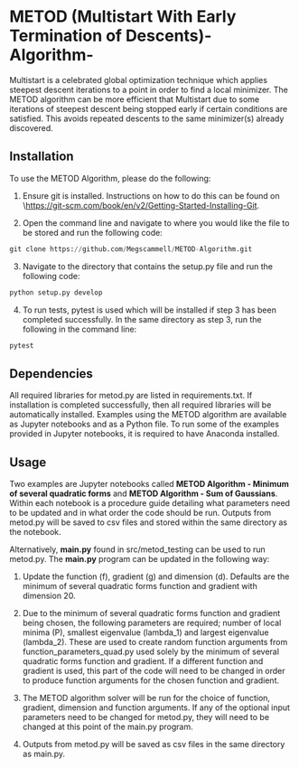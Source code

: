 # METOD (Multistart With Early Termination of Descents)-Algorithm-
Multistart is a celebrated global optimization technique which applies steepest descent iterations to a point in order to find a local minimizer. The METOD algorithm can be more efficient that Multistart due to some iterations of steepest descent being stopped early if certain conditions are satisfied. This avoids repeated descents to the same minimizer(s) already discovered. 

## Installation
To use the METOD Algorithm, please do the following:
1) Ensure git is installed. Instructions on how to do this can be found on \\https://git-scm.com/book/en/v2/Getting-Started-Installing-Git.

2) Open the command line and navigate to where you would like the file to be stored and run the following code:
```python
git clone https://github.com/Megscammell/METOD-Algorithm.git
```
3) Navigate to the directory that contains the setup.py file and run the following code:
```python
python setup.py develop
```
4) To run tests, pytest is used which will be installed if step 3 has been completed successfully. In the same directory as step 3, run the following in the command line:
```python
pytest
```

## Dependencies
All required libraries for metod.py are listed in requirements.txt. If installation is completed successfully, then all required libraries will be automatically installed. Examples using the METOD algorithm are available as Jupyter notebooks and as a Python file. To run some of the examples provided in Jupyter notebooks, it is required to have Anaconda installed. 

## Usage
Two examples are Jupyter notebooks called **METOD Algorithm - Minimum of several quadratic forms** and **METOD Algorithm - Sum of Gaussians**. Within each notebook is a procedure guide detailing what parameters need to be updated and in what order the code should be run. Outputs from metod.py will be saved to csv files and stored within the same directory as the notebook.

Alternatively, **main.py** found in src/metod_testing can be used to run metod.py. The **main.py** program can be updated in the following way:


1) Update the function (f), gradient (g) and dimension (d). Defaults are the minimum of several quadratic forms function and gradient with dimension 20.

2) Due to the minimum of several quadratic forms function and gradient being chosen, the following parameters are required; number of local minima (P), smallest eigenvalue (lambda\_1) and largest eigenvalue (lambda\_2). These are used to create random function arguments from function\_parameters\_quad.py used solely by the minimum of several quadratic forms function and gradient. If a different function and gradient is used, this part of the code will need to be changed in order to produce function arguments for the chosen function and gradient. 

3) The METOD algorithm solver will be run for the choice of function, gradient, dimension and function arguments. If any of the optional input parameters need to be changed for metod.py, they will need to be changed at this point of the main.py program.

4) Outputs from metod.py will be saved as csv files in the same directory as main.py.
